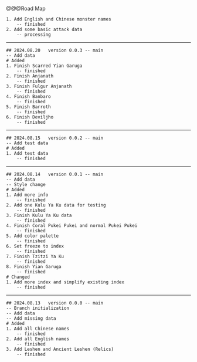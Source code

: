 @@@Road Map

	1. Add English and Chinese monster names
		-- finished
	2. Add some basic attack data
		-- processing

---
	## 2024.08.20	version 0.0.3 -- main
	-- Add data
	# Added
	1. Finish Scarred Yian Garuga
		-- finished
	2. Finish Anjanath
		-- finished
	3. Finish Fulgur Anjanath
		-- finished
	4. Finish Banbaro
		-- finished
	5. Finish Barroth
		-- finished
	6. Finish Deviljho
		-- finished
---
	## 2024.08.15	version 0.0.2 -- main
	-- Add test data
	# Added
	1. Add test data
		-- finished
---
	## 2024.08.14	version 0.0.1 -- main
	-- Add data
	-- Style change
	# Added
	1. Add more info
		-- finished
	2. Add one Kulu Ya Ku data for testing
		-- finished
	3. Finish Kulu Ya Ku data
		-- finished
	4. Finish Coral Pukei Pukei and normal Pukei Pukei
		-- finished
	5. Add color palette
		-- finished
	6. Set freeze to index
		-- finished
	7. Finish Tzitzi Ya Ku
		-- finished
	8. Finish Yian Garuga
		-- finished
	# Changed
	1. Add more index and simplify existing index 
		-- finished
---
	## 2024.08.13	version 0.0.0 -- main
	-- Branch initialization
	-- Add data
	-- Add missing data
	# Added
	1. Add all Chinese names
		-- finished
	2. Add all English names
		-- finished
	3. Add Leshen and Ancient Leshen (Relics)
		-- finished